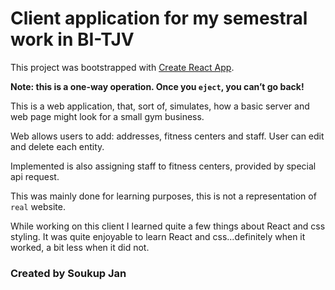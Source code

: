 # Client application for my semestral work in BI-TJV

This project was bootstrapped with [Create React App](https://github.com/facebook/create-react-app).


**Note: this is a one-way operation. Once you `eject`, you can’t go back!**

This is a web application, that, sort of, simulates, how a basic server and web page might look for a small gym business.

Web allows users to add: addresses, fitness centers and staff. User can edit and delete each entity.

Implemented is also assigning staff to fitness centers, provided by special api request.

This was mainly done for learning purposes, this is not a representation of `real` website.

While working on this client I learned quite a few things about React and css styling. It was quite enjoyable to learn React and css...definitely when it worked, a bit less when it did not.

### Created by Soukup Jan